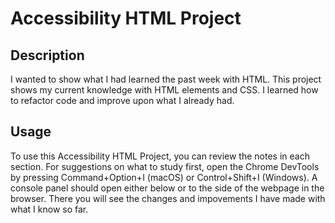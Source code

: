 # Accessibility HTML Project

## Description

I wanted to show what I had learned the past week with HTML.
This project shows my current knowledge with HTML elements and CSS.
I learned how to refactor code and improve upon what I already had.

## Usage

To use this Accessibility HTML Project, you can review the notes in each section. For suggestions on what to study first, open the Chrome DevTools by pressing Command+Option+I (macOS) or Control+Shift+I (Windows). A console panel should open either below or to the side of the webpage in the browser. There you will see the changes and impovements I have made with what I know so far.
